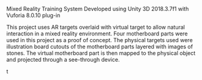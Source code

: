 Mixed Reality Training System
Developed using Unity 3D 2018.3.7f1 with Vuforia 8.0.10 plug-in

This project uses AR targets overlaid with virtual target to allow natural interaction in a mixed reality environment. Four motherboard parts were used in this project as a proof of concept. The physical targets used were illustration board cutouts of the motherboard parts layered with images of stones. The virtual motherboard part is then mapped to the physical object and projected through a see-through device. 

t[](images/TART.JPG)

